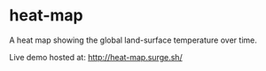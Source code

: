 # heat-map
A heat map showing the global land-surface temperature over time.

Live demo hosted at: http://heat-map.surge.sh/
